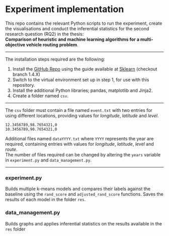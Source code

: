 # Experiment implementation
This repo contains the relevant Python scripts to run the experiment, create the visualisations and conduct the inferential statistics for the second research question (RQ2) in the thesis:  
__Comparison of heuristic and machine learning algorithms for a multi-objective vehicle routing problem__.
___
The installation steps required are the following:

1. Install the [GitHub Repo](https://github.com/d21matbo/scikit-learn) using the guide available at [Sklearn](https://scikit-learn.org/stable/developers/advanced_installation.html#building-from-source) (checkout branch 1.4.X)
2. Switch to the virtual environment set up in step 1, for use with this repository.
3. Install the additional Python libraries; pandas, matplotlib and Jinja2.
4. Create a folder named `csv`.
___
The `csv` folder must contain a file named `event.txt` with two entries for using different locations, providing values for *longitude*, *latitude* and *level*.

```CSV
12.3456789,98.7654321,0
10.3456789,90.7654321,0
```

Additional files named `dataYYYY.txt` where `YYYY` represents the year are required, containing entries with values for *longitude*, *latitude*, *level* and *route*.  
The number of files required can be changed by altering the `years` variable in `experiment.py` and `data_management.py`.
___
### experiment.py
Builds multiple k-means models and compares their labels against the baseline using the `rand_score` and `adjusted_rand_score` functions. Saves the results of each model in the folder `res`.

### data_management.py
Builds graphs and applies inferential statistics on the results available in the `res` folder
